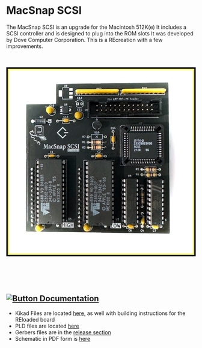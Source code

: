 # MacSnap SCSI

The MacSnap SCSI is an upgrade for the Macintosh 512K(e) It includes a SCSI controller and is designed to plug into the ROM slots
It was developed by Dove Computer Corporation. This is a REcreation with a few improvements.

<br />
<br />
<div align = center>
	<img alt="board" src='Images/board.jpeg' width=512 />
</div>

<br />
<br />
<br />
<br />

## [![Button Documentation]][Documentation]
- Kikad Files are located [here](EDA/REloaded), as well with building instructions for the REloaded board
- PLD files are located [here](PLD)
- Gerbers files are in the [release section](https://github.com/demik/MacSnap-SCSI/releases/download/v2.1/MacSnap_SCSI_Reloaded_2.1.zip)
- Schematic in PDF form is [here](https://github.com/demik/MacSnap-SCSI/blob/main/EDA/REloaded/MacSnap%20SCSI.pdf)

<!----------------------------------------------------------------------------->

[Documentation]: https://github.com/demik/MacSnap-SCSI/tree/main/EDA/REloaded/README.md

<!-------------------------------[ Buttons ]----------------------------------->

[Button Documentation]: https://img.shields.io/badge/Documentation-FFDD21?style=for-the-badge&logoColor=white&logo=opensourcehardware
